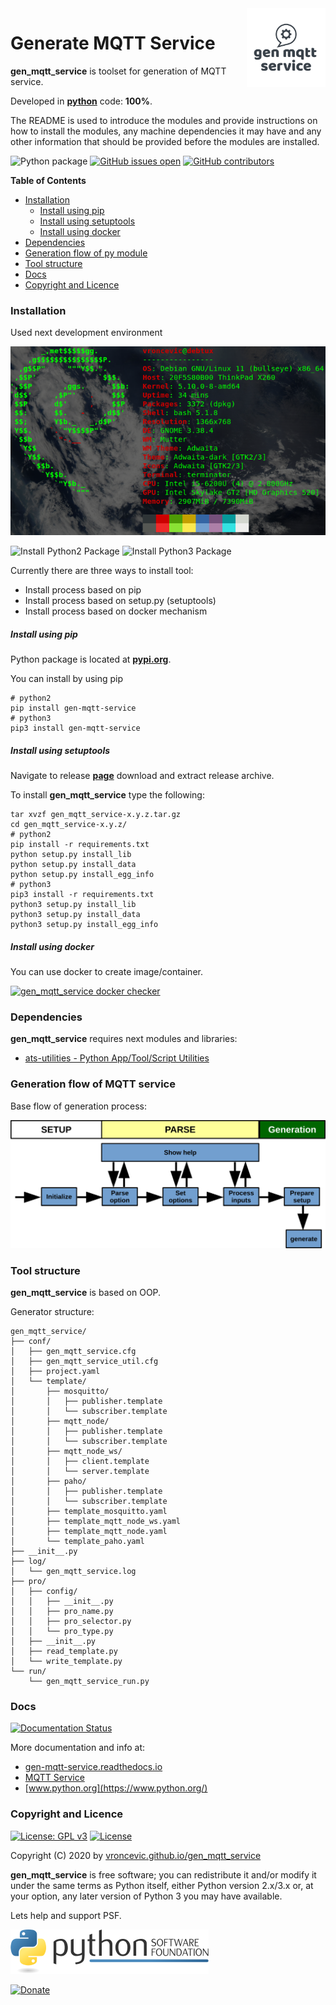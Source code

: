 <img align="right" src="https://raw.githubusercontent.com/vroncevic/gen_mqtt_service/dev/docs/gen_mqtt_service_logo.png" width="25%">

# Generate MQTT Service

**gen_mqtt_service** is toolset for generation of MQTT service.

Developed in **[python](https://www.python.org/)** code: **100%**.

The README is used to introduce the modules and provide instructions on
how to install the modules, any machine dependencies it may have and any
other information that should be provided before the modules are installed.

![Python package](https://github.com/vroncevic/gen_mqtt_service/workflows/Python%20package%20gen_mqtt_service/badge.svg?branch=master) [![GitHub issues open](https://img.shields.io/github/issues/vroncevic/gen_mqtt_service.svg)](https://github.com/vroncevic/gen_mqtt_service/issues) [![GitHub contributors](https://img.shields.io/github/contributors/vroncevic/gen_mqtt_service.svg)](https://github.com/vroncevic/gen_mqtt_service/graphs/contributors)

<!-- START doctoc generated TOC please keep comment here to allow auto update -->
<!-- DON'T EDIT THIS SECTION, INSTEAD RE-RUN doctoc TO UPDATE -->
**Table of Contents**

- [Installation](#installation)
    - [Install using pip](#install-using-pip)
    - [Install using setuptools](#install-using-setuptools)
    - [Install using docker](#install-using-docker)
- [Dependencies](#dependencies)
- [Generation flow of py module](#generation-flow-of-py-module)
- [Tool structure](#tool-structure)
- [Docs](#docs)
- [Copyright and Licence](#copyright-and-licence)

<!-- END doctoc generated TOC please keep comment here to allow auto update -->

### Installation

Used next development environment

![Development environment](https://raw.githubusercontent.com/vroncevic/gen_mqtt_service/dev/docs/debtux.png)

![Install Python2 Package](https://github.com/vroncevic/gen_mqtt_service/workflows/Install%20Python2%20Package%20gen_mqtt_service/badge.svg?branch=master) ![Install Python3 Package](https://github.com/vroncevic/gen_mqtt_service/workflows/Install%20Python3%20Package%20gen_mqtt_service/badge.svg?branch=master)

Currently there are three ways to install tool:
* Install process based on pip
* Install process based on setup.py (setuptools)
* Install process based on docker mechanism

##### Install using pip

Python package is located at **[pypi.org](https://pypi.org/project/gen-mqtt-service/)**.

You can install by using pip
```
# python2
pip install gen-mqtt-service
# python3
pip3 install gen-mqtt-service
```

##### Install using setuptools

Navigate to release **[page](https://github.com/vroncevic/gen_mqtt_service/releases/)** download and extract release archive.

To install **gen_mqtt_service** type the following:
```
tar xvzf gen_mqtt_service-x.y.z.tar.gz
cd gen_mqtt_service-x.y.z/
# python2
pip install -r requirements.txt
python setup.py install_lib
python setup.py install_data
python setup.py install_egg_info
# python3
pip3 install -r requirements.txt
python3 setup.py install_lib
python3 setup.py install_data
python3 setup.py install_egg_info
```

##### Install using docker

You can use docker to create image/container.

[![gen_mqtt_service docker checker](https://github.com/vroncevic/gen_mqtt_service/workflows/gen_mqtt_service%20docker%20checker/badge.svg)](https://github.com/vroncevic/gen_mqtt_service/actions?query=workflow%3A%22gen_mqtt_service+docker+checker%22)

### Dependencies

**gen_mqtt_service** requires next modules and libraries:

* [ats-utilities - Python App/Tool/Script Utilities](https://vroncevic.github.io/ats_utilities)

### Generation flow of MQTT service

Base flow of generation process:

![MQTT generation flow](https://raw.githubusercontent.com/vroncevic/gen_mqtt_service/dev/docs/gen_mqtt_service_flow.png)

### Tool structure

**gen_mqtt_service** is based on OOP.

Generator structure:

```
gen_mqtt_service/
├── conf/
│   ├── gen_mqtt_service.cfg
│   ├── gen_mqtt_service_util.cfg
│   ├── project.yaml
│   └── template/
│       ├── mosquitto/
│       │   ├── publisher.template
│       │   └── subscriber.template
│       ├── mqtt_node/
│       │   ├── publisher.template
│       │   └── subscriber.template
│       ├── mqtt_node_ws/
│       │   ├── client.template
│       │   └── server.template
│       ├── paho/
│       │   ├── publisher.template
│       │   └── subscriber.template
│       ├── template_mosquitto.yaml
│       ├── template_mqtt_node_ws.yaml
│       ├── template_mqtt_node.yaml
│       └── template_paho.yaml
├── __init__.py
├── log/
│   └── gen_mqtt_service.log
├── pro/
│   ├── config/
│   │   ├── __init__.py
│   │   ├── pro_name.py
│   │   ├── pro_selector.py
│   │   └── pro_type.py
│   ├── __init__.py
│   ├── read_template.py
│   └── write_template.py
└── run/
    └── gen_mqtt_service_run.py
```

### Docs

[![Documentation Status](https://readthedocs.org/projects/gen-mqtt-service/badge/?version=latest)](https://gen-mqtt-service.readthedocs.io/en/latest/?badge=latest)

More documentation and info at:
* [gen-mqtt-service.readthedocs.io](https://gen-mqtt-service.readthedocs.io/en/latest)
* [MQTT Service](overview.md)
* [www.python.org](https://www.python.org/)

### Copyright and Licence

[![License: GPL v3](https://img.shields.io/badge/License-GPLv3-blue.svg)](https://www.gnu.org/licenses/gpl-3.0) [![License](https://img.shields.io/badge/License-Apache%202.0-blue.svg)](https://opensource.org/licenses/Apache-2.0)

Copyright (C) 2020 by [vroncevic.github.io/gen_mqtt_service](https://vroncevic.github.io/gen_mqtt_service)

**gen_mqtt_service** is free software; you can redistribute it and/or modify
it under the same terms as Python itself, either Python version 2.x/3.x or,
at your option, any later version of Python 3 you may have available.

Lets help and support PSF.

[![Python Software Foundation](https://raw.githubusercontent.com/vroncevic/gen_mqtt_service/dev/docs/psf-logo-alpha.png)](https://www.python.org/psf/)

[![Donate](https://www.paypalobjects.com/en_US/i/btn/btn_donateCC_LG.gif)](https://psfmember.org/index.php?q=civicrm/contribute/transact&reset=1&id=2)
